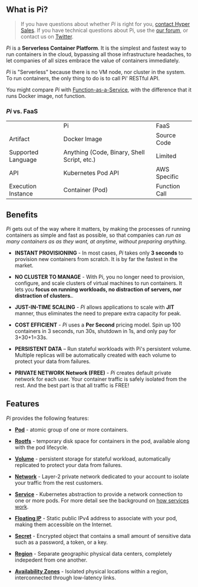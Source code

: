 What is Pi?
-----------------------------

> If you have questions about whether _Pi_ is right for you, [contact Hyper Sales](contact@hyper.sh). If you have technical questions about Pi, use the [our forum](https://forum.hyper.sh), or contact us on [Twitter](https://twitter.com/hyper_sh).

_Pi_ is a **Serverless Container Platform**. It is the simplest and fastest way to run containers in the cloud, bypassing all those infrastructure headaches, to let companies of all sizes embrace the value of containers immediately.

_Pi_ is "Serverless" because there is no VM node, nor cluster in the system. To run containers, the only thing to do is to call Pi' RESTful API.

You might compare _Pi_ with [Function-as-a-Service](https://en.wikipedia.org/wiki/Function_as_a_service), with the difference that it runs Docker image, not function.

### _Pi_ vs. FaaS
<table class="table table-bordered table-striped table-condensed">
<tr>
<td></td><td>Pi</td><td>FaaS</td>
</tr>
<tr>
<td>Artifact</td><td>Docker Image</td><td>Source Code</td>
</tr>
<tr>
<td>Supported Language</td><td>Anything (Code, Binary, Shell Script, etc.)</td><td>Limited</td>
</tr>
<td>API</td><td>Kubernetes Pod API</td><td>AWS Specific</td>
</tr>
<td>Execution Instance</td><td>Container (Pod)</td><td>Function Call</td>
</tr>
</table>



Benefits
-----------------------------

_Pi_ gets out of the way where it matters, by making the processes of running containers as simple and fast as possible, so that companies can _run as many containers as as they want, at anytime, without preparing anything_.

- **INSTANT PROVISIONING** - In most cases, _Pi_ takes only **3 seconds** to provision new containers from scratch. It is by far the fastest in the market.

- **NO CLUSTER TO MANAGE** - With Pi, you no longer need to provision, configure, and scale clusters of virtual machines to run containers. It lets you **focus on running workloads, no distraction of servers, nor distraction of clusters.**.

- **JUST-IN-TIME SCALING** - _Pi_ allows applications to scale with **JIT** manner, thus eliminates the need to prepare extra capacity for peak.

- **COST EFFICIENT** - _Pi_ uses a **Per Second** pricing model. Spin up 100 containers in 3 seconds, run 30s, shutdown in 1s, and only pay for 3+30+1=33s.

- **PERSISTENT DATA** – Run stateful workloads with Pi's persistent volume. Multiple replicas will be automatically created with each volume to protect your data from failures.

- **PRIVATE NETWORK Network (FREE)** - _Pi_ creates default private network for each user. Your container traffic is safely isolated from the rest. And the best part is that all traffic is FREE!

Features
----------------------

_Pi_ provides the following features:

- [**Pod**](../Feature/pod.md) - atomic group of one or more containers.

- [**Rootfs**](../Feature/rootfs.md) - temporary disk space for containers in the pod, available along with the pod lifecycle.

- [**Volume**](../Feature/volume.md) - persistent storage for stateful workload, automatically replicated to protect your data from failures.

- [**Network**](../Feature/network.md) - Layer-2 private network dedicated to your account to isolate your traffic from the rest customers.

- [**Service**](../Feature/service.md) - Kubernetes abstraction to provide a network connection to one or more pods. For more detail see the background on [how services work](http://kubernetes.io/docs/user-guide/services).

- [**Floating IP**](../Feature/fip.md) - Static public IPv4 address to associate with your pod, making them accessible on the Internet.

- [**Secret**](../Feature/secret.md) - Encrypted object that contains a small amount of sensitive data such as a password, a token, or a key.

- [**Region**](../Feature/region.md) - Separate geographic physical data centers, completely indepedent from one another.

- [**Availability Zones**](../Feature/region.md) - Isolated physical locations within a region, interconnected through low-latency links.
